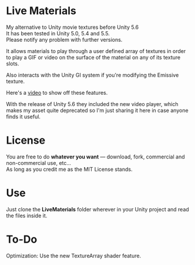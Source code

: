 # Live Materials
My alternative to Unity movie textures before Unity 5.6  
It has been tested in Unity 5.0, 5.4 and 5.5.  
Please notify any problem with further versions.

It allows materials to play through a user defined array of textures in order to play a GIF or video on the surface of the material on any of its texture slots.

Also interacts with the Unity GI system if you're modifying the Emissive texture.

Here's a [video](https://www.youtube.com/watch?v=PS0Es34NoaY) to show off these features.

With the release of Unity 5.6 they included the new video player, which makes my asset quite deprecated so I'm just sharing it here in case anyone finds it useful.

# License
You are free to do **whatever you want** — download, fork, commercial and non-commercial use, etc...  
As long as you credit me as the MIT License stands.

# Use
Just clone the **LiveMaterials** folder wherever in your Unity project and read the files inside it.

# To-Do
Optimization: Use the new TextureArray shader feature.
